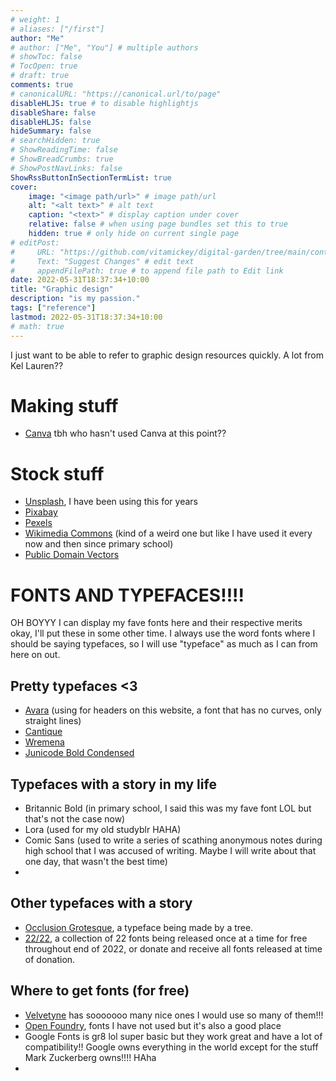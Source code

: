 ```yaml
---
# weight: 1
# aliases: ["/first"]
author: "Me"
# author: ["Me", "You"] # multiple authors
# showToc: false
# TocOpen: true
# draft: true
comments: true
# canonicalURL: "https://canonical.url/to/page"
disableHLJS: true # to disable highlightjs
disableShare: false
disableHLJS: false
hideSummary: false
# searchHidden: true
# ShowReadingTime: false
# ShowBreadCrumbs: true
# ShowPostNavLinks: false
ShowRssButtonInSectionTermList: true
cover:
    image: "<image path/url>" # image path/url
    alt: "<alt text>" # alt text
    caption: "<text>" # display caption under cover
    relative: false # when using page bundles set this to true
    hidden: true # only hide on current single page
# editPost:
#     URL: "https://github.com/vitamickey/digital-garden/tree/main/content"
#     Text: "Suggest Changes" # edit text
#     appendFilePath: true # to append file path to Edit link
date: 2022-05-31T18:37:34+10:00
title: "Graphic design"
description: "is my passion."
tags: ["reference"]
lastmod: 2022-05-31T18:37:34+10:00
# math: true
---
```


I just want to be able to refer to graphic design resources quickly. 
A lot from Kel Lauren??

# Making stuff

- [Canva](https://www.canva.com/) tbh who hasn't used Canva at this point??

# Stock stuff

- [Unsplash](https://unsplash.com/), I have been using this for years
- [Pixabay](https://pixabay.com/)
- [Pexels](https://www.pexels.com/)
- [Wikimedia Commons](https://commons.wikimedia.org/wiki/Main_Page) (kind of a weird one but like I have used it every now and then since primary school)
- [Public Domain Vectors](https://publicdomainvectors.org/)


# FONTS AND TYPEFACES!!!!

OH BOYYY I can display my fave fonts here and their respective merits okay, I'll put these in some other time. I always use the word fonts where I should be saying typefaces, so I will use "typeface" as much as I can from here on out. 

## Pretty typefaces <3

- [Avara](https://velvetyne.fr/fonts/avara/) (using for headers on this website, a font that has no curves, only straight lines)
- [Cantique](https://velvetyne.fr/fonts/cantique/)
- [Wremena](https://typefaces.temporarystate.net/preview/Wremena)
- [Junicode Bold Condensed](https://open-foundry.com/fonts/junicode_bold_condensed)

## Typefaces with a story in my life

- Britannic Bold (in primary school, I said this was my fave font LOL but that's not the case now)
- Lora (used for my old studyblr HAHA)
- Comic Sans (used to write a series of scathing anonymous notes during high school that I was accused of writing. Maybe I will write about that one day, that wasn't the best time)
- 

## Other typefaces with a story

- [Occlusion Grotesque](https://bjoernkarmann.dk/occlusion-grotesque), a typeface being made by a tree.
- [22/22](https://2222.seabellfoundry.com/), a collection of 22 fonts being released once at a time for free throughout end of 2022, or donate and receive all fonts released at time of donation.

## Where to get fonts (for free)

- [Velvetyne](https://velvetyne.fr) has sooooooo many nice ones I would use so many of them!!!
- [Open Foundry](https://open-foundry.com/), fonts I have not used but it's also a good place
- Google Fonts is gr8 lol super basic but they work great and have a lot of compatibility!! Google owns everything in the world except for the stuff Mark Zuckerberg owns!!!! HAha
- 
